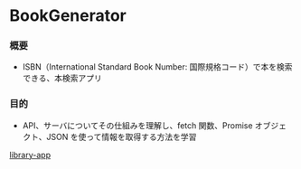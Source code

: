 # BookGenerator

### 概要

- ISBN（International Standard Book Number: 国際規格コード）で本を検索できる、本検索アプリ

### 目的

- API、サーバについてその仕組みを理解し、fetch 関数、Promise オブジェクト、JSON を使って情報を取得する方法を学習

<a href="https://S-Taichiii.github.io/library-app/">library-app</a>
